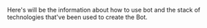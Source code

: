 Here's will be the information about how to use bot and the stack of technologies that've been used to create the Bot.
